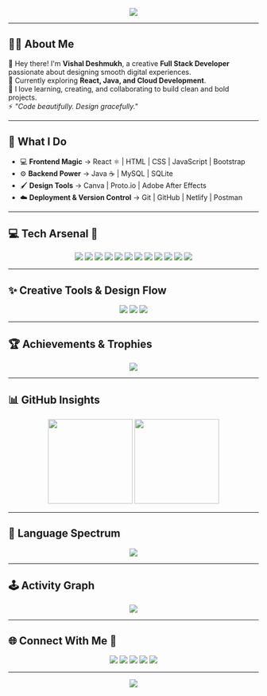 <!-- 🌟 VISHAL DESHMUKH - Elegant Animated GitHub Profile 🌟 -->

<p align="center">
  <img src="https://capsule-render.vercel.app/api?type=waving&color=0:89F7FE,100:C9F0FF&height=180&section=header&text=💫%20VISHAL%20DESHMUKH%20💫&fontSize=45&fontColor=1B1B1B&animation=fadeIn&fontAlignY=38"/>
</p>

---

## 👨‍💻 About Me  
🎨 Hey there! I'm **Vishal Deshmukh**, a creative **Full Stack Developer** passionate about designing smooth digital experiences.  
🌱 Currently exploring **React, Java, and Cloud Development**.  
💬 I love learning, creating, and collaborating to build clean and bold projects.  
⚡ *"Code beautifully. Design gracefully."*  

---

## 💼 What I Do  
- 💻 **Frontend Magic** → React ⚛️ | HTML | CSS | JavaScript | Bootstrap  
- ⚙️ **Backend Power** → Java ☕ | MySQL | SQLite  
- 🖌️ **Design Tools** → Canva | Proto.io | Adobe After Effects  
- ☁️ **Deployment & Version Control** → Git | GitHub | Netlify | Postman  

---

## 💻 Tech Arsenal 🚀  
<p align="center">
  <img src="https://img.shields.io/badge/Java-FEBC65?style=for-the-badge&logo=openjdk&logoColor=black"/>
  <img src="https://img.shields.io/badge/JavaScript-F7E018?style=for-the-badge&logo=javascript&logoColor=black"/>
  <img src="https://img.shields.io/badge/HTML5-FF7F50?style=for-the-badge&logo=html5&logoColor=white"/>
  <img src="https://img.shields.io/badge/CSS3-0096FF?style=for-the-badge&logo=css3&logoColor=white"/>
  <img src="https://img.shields.io/badge/React-BAE6FF?style=for-the-badge&logo=react&logoColor=0A0A0A"/>
  <img src="https://img.shields.io/badge/Bootstrap-DDBDF1?style=for-the-badge&logo=bootstrap&logoColor=5A0FC8"/>
  <img src="https://img.shields.io/badge/MySQL-C4FCEF?style=for-the-badge&logo=mysql&logoColor=005C84"/>
  <img src="https://img.shields.io/badge/GitHub-F0EFFF?style=for-the-badge&logo=github&logoColor=181717"/>
  <img src="https://img.shields.io/badge/Netlify-D1FAE5?style=for-the-badge&logo=netlify&logoColor=00AD9F"/>
  <img src="https://img.shields.io/badge/Postman-FFD5B5?style=for-the-badge&logo=postman&logoColor=FF6C37"/>
  <img src="https://img.shields.io/badge/Canva-B5F5EC?style=for-the-badge&logo=canva&logoColor=007CFF"/>
  <img src="https://img.shields.io/badge/Adobe%20After%20Effects-E2CCFF?style=for-the-badge&logo=adobeaftereffects&logoColor=3F00FF"/>
</p>

---

## ✨ Creative Tools & Design Flow  
<p align="center">
  <img src="https://img.shields.io/badge/🎨%20Canva-00C4CC?style=for-the-badge&logo=canva&logoColor=white"/>
  <img src="https://img.shields.io/badge/🎞️%20Adobe%20After%20Effects-9999FF?style=for-the-badge&logo=adobeaftereffects&logoColor=white"/>
  <img src="https://img.shields.io/badge/🧩%20Proto.io-161637?style=for-the-badge&logo=proto.io&logoColor=00E5FF"/>
</p>

---

## 🏆 Achievements & Trophies  
<p align="center">
  <img src="https://github-profile-trophy.vercel.app/?username=vishaldeshmukh34&theme=flatsoft&no-frame=true&margin-w=10&margin-h=10"/>
</p>

---

## 📊 GitHub Insights  
<p align="center">
  <img src="https://github-readme-stats.vercel.app/api?username=vishaldeshmukh34&theme=transparent&title_color=7B2FF7&text_color=1B1B1B&hide_border=false&include_all_commits=true&count_private=true" height="170px"/>
  <img src="https://github-readme-streak-stats.herokuapp.com/?user=vishaldeshmukh34&theme=transparent&ring=7B2FF7&fire=00FFB3&currStreakLabel=7B2FF7" height="170px"/>
</p>

---

## 🌈 Language Spectrum  
<p align="center">
  <img src="https://github-readme-stats.vercel.app/api/top-langs/?username=vishaldeshmukh34&layout=compact&theme=transparent&title_color=7B2FF7&text_color=1B1B1B"/>
</p>

---

## 🕹️ Activity Graph  
<p align="center">
  <img src="https://github-readme-activity-graph.vercel.app/graph?username=vishaldeshmukh34&theme=minimal&bg_color=FFFFFF&color=7B2FF7&line=00FFB3&point=7B2FF7&area=true&hide_border=true"/>
</p>

---

## 🌐 Connect With Me 💬  
<p align="center">
  <a href="https://www.linkedin.com/in/vishaldeshmukh34/"><img src="https://img.shields.io/badge/LinkedIn-8AB6F9?style=for-the-badge&logo=linkedin&logoColor=white"/></a>
  <a href="mailto:vishaldeshmukh.work@gmail.com"><img src="https://img.shields.io/badge/Email-FED9B7?style=for-the-badge&logo=gmail&logoColor=E74C3C"/></a>
  <a href="https://github.com/vishaldeshmukh34"><img src="https://img.shields.io/badge/GitHub-EFEFEF?style=for-the-badge&logo=github&logoColor=181717"/></a>
  <a href="https://www.instagram.com/vishak_deshmukh_18"><img src="https://img.shields.io/badge/Instagram-F9C5D1?style=for-the-badge&logo=instagram&logoColor=E4405F"/></a>
  <a href="https://youtube.com/@englishbyvishal_1"><img src="https://img.shields.io/badge/YouTube-FFD6D6?style=for-the-badge&logo=youtube&logoColor=FF0000"/></a>
</p>

---

<p align="center">
  <img src="https://capsule-render.vercel.app/api?type=waving&color=0:C9F0FF,100:89F7FE&height=150&section=footer&animation=fadeIn"/>
</p>
